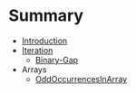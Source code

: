 # Summary

* [Introduction](README.md)
* [Iteration](iteration.md)
  * [Binary-Gap](binary-gap.md)
* Arrays
  * [OddOccurrencesInArray](oddoccurrencesinarray.md)

